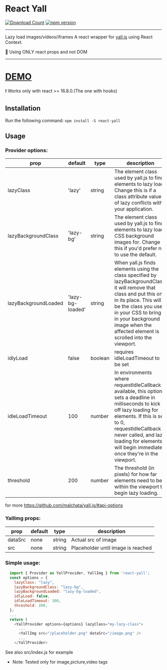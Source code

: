 # React Yall

[![Download Count](http://img.shields.io/npm/dm/react-yall.svg?style=flat-square)](https://npmjs.org/package/react-yall)
[![npm version](https://badge.fury.io/js/react-yall.svg)](https://badge.fury.io/js/react-yall)

-------------
Lazy load images/videos/iframes
A react wrapper for [yall.js](https://github.com/malchata/yall.js) using React Context.

:star2: Using ONLY react props and not DOM


-------------

# [DEMO](https://saltas888.github.io/react-yall/)

:exclamation: Works only with react >= 16.8.0.(The one with hooks)

## Installation
Run the following command:
`npm install -S react-yall`

## Usage

### Provider options:

| prop | default | type | description |
| ---- | ---- | ----| ---- |
| lazyClass | 'lazy' | string | The element class used by yall.js to find elements to lazy load. Change this is if a class attribute value of lazy conflicts with your application.|
| lazyBackgroundClass | 'lazy-bg' | string | The element class used by yall.js to find elements to lazy load CSS background images for. Change this if you'd prefer not to use the default. |
| lazyBackgroundLoaded | 'lazy-bg-loaded' | string | When yall.js finds elements using the class specified by lazyBackgroundClass, it will remove that class and put this one in its place. This will be the class you use in your CSS to bring in your background image when the affected element is scrolled into the viewport. |
| idlyLoad | false | boolean | requires idleLoadTimeout to be set |
| idleLoadTimeout | 100 | number | In environments where requestIdleCallback is available, this option sets a deadline in milliseconds to kick off lazy loading for elements. If this is set to 0, requestIdleCallback is never called, and lazy loading for elements will begin immediately once they're in the viewport.|
| threshold | 200 | number | The threshold (in pixels) for how far elements need to be within the viewport to begin lazy loading. |

for more https://github.com/malchata/yall.js/#api-options

### YallImg props:
| prop | default | type | description |
| ---- | ---- | ----| ---- |
| dataSrc | none | string | Actual src of image |
| src | none | string | Placeholder until image is reached |
  
### Simple usage:

```js
  import { Provider as YallProvider, YallImg } from 'react-yall';
  const options = {
    lazyClass: "lazy",
    lazyBackgroundClass: "lazy-bg",
    lazyBackgroundLoaded: "lazy-bg-loaded",
    idlyLoad: false,
    idleLoadTimeout: 100,
    threshold: 200,
  };
  ...
  return (
    <YallProvider options={options} lazyClass="my-lazy-class">
      ...
      <YallImg src="/placeholder.png" dataSrc="/image.png" />
      ...
    </YallProvider>
```
See also src/index.js for example

* Note: Tested only for image,picture,video tags
